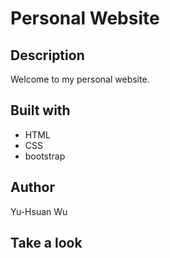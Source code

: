 # Personal Website

## Description
Welcome to my personal website.

## Built with
* HTML
* CSS
* bootstrap

## Author
Yu-Hsuan Wu

## Take a look
